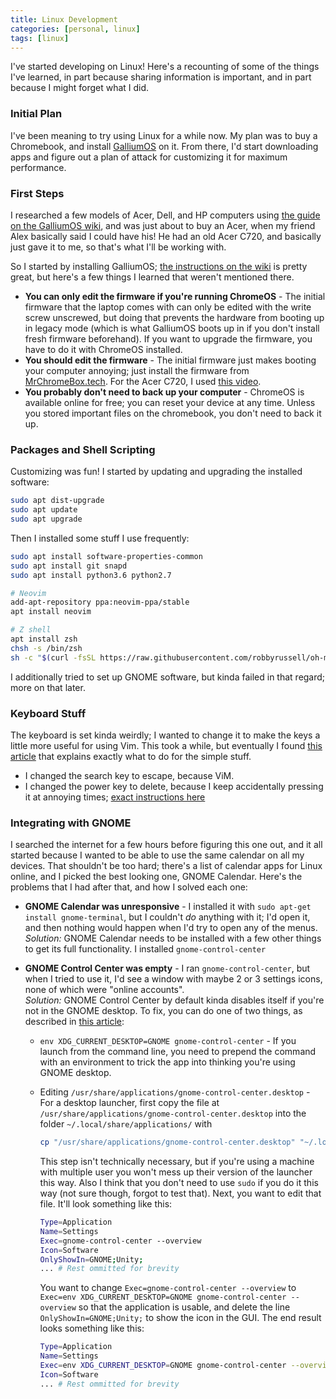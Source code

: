 ```yaml
---
title: Linux Development
categories: [personal, linux]
tags: [linux]
---
```

I've started developing on Linux! Here's a recounting of some of the things I've learned,
in part because sharing information is important, and in part because I might forget
what I did.

### Initial Plan
I've been meaning to try using Linux for a while now. My plan was to buy a Chromebook,
and install [GalliumOS][gallium-os] on it. From there, I'd start downloading apps
and figure out a plan of attack for customizing it for maximum performance.

[gallium-os]: https://galliumos.org/

### First Steps
I researched a few models of Acer, Dell, and HP computers using [the guide on the
GalliumOS wiki][hardware-guide], and was just about to buy an Acer,
when my friend Alex basically said I could have his! He had an old Acer C720, and
basically just gave it to me, so that's what I'll be working with.

[hardware-guide]: https://wiki.galliumos.org/Hardware_Compatibility

So I started by installing GalliumOS; [the instructions on the wiki][install-guide]
is pretty great, but here's a few things I learned that weren't mentioned there.

[install-guide]: https://wiki.galliumos.org/Installing

*  **You can only edit the firmware if you're running ChromeOS** - The initial firmware
   that the laptop comes with can only be edited with the write screw unscrewed,
   but doing that prevents the hardware from booting up in legacy mode (which is
   what GalliumOS boots up in if you don't install fresh firmware beforehand). If
   you want to upgrade the firmware, you have to do it with ChromeOS installed.
*  **You should edit the firmware** - The initial firmware just makes booting your
   computer annoying; just install the firmware from [MrChromeBox.tech][mr-chromebox-tech].
   For the Acer C720, I used [this video][acer-c720-disassembly].
*  **You probably don't need to back up your computer** - ChromeOS is available
   online for free; you can reset your device at any time. Unless you stored important
   files on the chromebook, you don't need to back it up.

[mr-chromebox-tech]: https://mrchromebox.tech/#fwscript
[acer-c720-disassembly]: https://www.youtube.com/watch?v=BG4ZWbimONQ

### Packages and Shell Scripting
Customizing was fun! I started by updating and upgrading the installed software:

```bash
sudo apt dist-upgrade
sudo apt update
sudo apt upgrade
```

Then I installed some stuff I use frequently:

```bash
sudo apt install software-properties-common
sudo apt install git snapd
sudo apt install python3.6 python2.7

# Neovim
add-apt-repository ppa:neovim-ppa/stable
apt install neovim

# Z shell
apt install zsh
chsh -s /bin/zsh
sh -c "$(curl -fsSL https://raw.githubusercontent.com/robbyrussell/oh-my-zsh/master/tools/install.sh)"
```

I additionally tried to set up GNOME software, but
kinda failed in that regard; more on that later.

### Keyboard Stuff
The keyboard is set kinda weirdly; I wanted to change it to make the keys a little
more useful for using Vim. This took a while, but eventually I found [this article][keyboard-rebinding]
that explains exactly what to do for the simple stuff.

*  I changed the search key to escape, because ViM.
*  I changed the power key to delete, because I keep accidentally pressing it at
   annoying times; [exact instructions here][remap-power-key]

[keyboard-rebinding]: http://www.fascinatingcaptain.com/projects/remap-keyboard-keys-for-ubuntu/
[remap-power-key]: https://www.reddit.com/r/GalliumOS/comments/8e956k/remap_power_key_to_delete/

### Integrating with GNOME
I searched the internet for a few hours before figuring this one out, and it all started
because I wanted to be able to use the same calendar on all my devices. That shouldn't
be too hard; there's a list of calendar apps for Linux online, and I picked the
best looking one, GNOME Calendar. Here's the problems that I had after that, and
how I solved each one:

*  **GNOME Calendar was unresponsive** - I installed it with `sudo apt-get install gnome-terminal`,
   but I couldn't *do* anything with it; I'd open it, and then nothing would happen
   when I'd try to open any of the menus.  
   *Solution:* GNOME Calendar needs to be installed with a few other things to get
   its full functionality. I installed `gnome-control-center`
*  **GNOME Control Center was empty** - I ran `gnome-control-center`, but when
   I tried to use it, I'd see a window with maybe 2 or 3 settings icons, none of
   which were "online accounts".  
   *Solution:* GNOME Control Center by default kinda disables itself if you're not
   in the GNOME desktop. To fix, you can do one of two things, as described
   in [this article][integrating-gnome]:

   *  `env XDG_CURRENT_DESKTOP=GNOME gnome-control-center` - If you launch from
      the command line, you need to prepend the command with an environment to
      trick the app into thinking you're using GNOME desktop.
   *  Editing `/usr/share/applications/gnome-control-center.desktop` - For a desktop
      launcher, first copy the file at `/usr/share/applications/gnome-control-center.desktop`
      into the folder `~/.local/share/applications/` with

      ```bash
      cp "/usr/share/applications/gnome-control-center.desktop" "~/.local/share/applications"
      ```

      This step isn't technically necessary, but if you're using a machine with multiple
      user you won't mess up their version of the launcher this way. Also I think
      that you don't need to use `sudo` if you do it this way (not sure though, forgot <!-- TODO check this -->
      to test that). Next, you want to edit that file. It'll look something like this:

      ```bash
      Type=Application
      Name=Settings
      Exec=gnome-control-center --overview
      Icon=Software
      OnlyShowIn=GNOME;Unity;
      ... # Rest ommitted for brevity
      ```

      You want to change `Exec=gnome-control-center --overview` to
      `Exec=env XDG_CURRENT_DESKTOP=GNOME gnome-control-center --overview` so that
      the application is usable, and delete the line `OnlyShowIn=GNOME;Unity;` to
      show the icon in the GUI. The end result looks something like this:

      ```bash
      Type=Application
      Name=Settings
      Exec=env XDG_CURRENT_DESKTOP=GNOME gnome-control-center --overview
      Icon=Software
      ... # Rest ommitted for brevity
      ```

[integrating-gnome]: http://www.webupd8.org/2016/03/use-gnome-318-google-drive-integration.html

